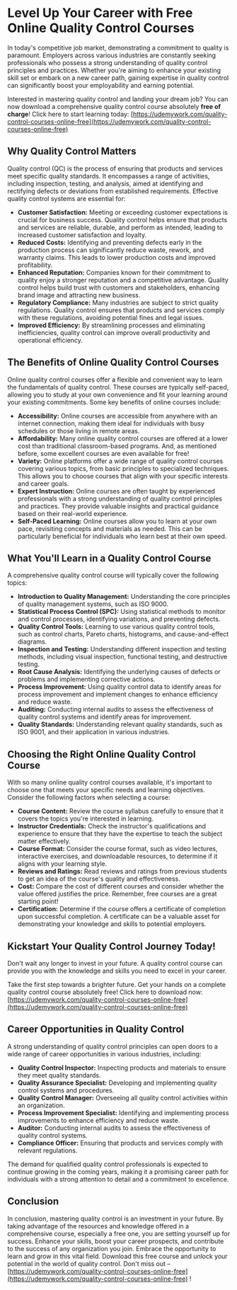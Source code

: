 # Level Up Your Career with Free Online Quality Control Courses

In today's competitive job market, demonstrating a commitment to quality is paramount. Employers across various industries are constantly seeking professionals who possess a strong understanding of quality control principles and practices. Whether you're aiming to enhance your existing skill set or embark on a new career path, gaining expertise in quality control can significantly boost your employability and earning potential.

Interested in mastering quality control and landing your dream job? You can now download a comprehensive quality control course absolutely **free of charge**! Click here to start learning today: [https://udemywork.com/quality-control-courses-online-free](https://udemywork.com/quality-control-courses-online-free)

## Why Quality Control Matters

Quality control (QC) is the process of ensuring that products and services meet specific quality standards. It encompasses a range of activities, including inspection, testing, and analysis, aimed at identifying and rectifying defects or deviations from established requirements. Effective quality control systems are essential for:

*   **Customer Satisfaction:** Meeting or exceeding customer expectations is crucial for business success. Quality control helps ensure that products and services are reliable, durable, and perform as intended, leading to increased customer satisfaction and loyalty.
*   **Reduced Costs:** Identifying and preventing defects early in the production process can significantly reduce waste, rework, and warranty claims. This leads to lower production costs and improved profitability.
*   **Enhanced Reputation:** Companies known for their commitment to quality enjoy a stronger reputation and a competitive advantage. Quality control helps build trust with customers and stakeholders, enhancing brand image and attracting new business.
*   **Regulatory Compliance:** Many industries are subject to strict quality regulations. Quality control ensures that products and services comply with these regulations, avoiding potential fines and legal issues.
*   **Improved Efficiency:** By streamlining processes and eliminating inefficiencies, quality control can improve overall productivity and operational efficiency.

## The Benefits of Online Quality Control Courses

Online quality control courses offer a flexible and convenient way to learn the fundamentals of quality control. These courses are typically self-paced, allowing you to study at your own convenience and fit your learning around your existing commitments. Some key benefits of online courses include:

*   **Accessibility:** Online courses are accessible from anywhere with an internet connection, making them ideal for individuals with busy schedules or those living in remote areas.
*   **Affordability:** Many online quality control courses are offered at a lower cost than traditional classroom-based programs. And, as mentioned before, some excellent courses are even available for free!
*   **Variety:** Online platforms offer a wide range of quality control courses covering various topics, from basic principles to specialized techniques. This allows you to choose courses that align with your specific interests and career goals.
*   **Expert Instruction:** Online courses are often taught by experienced professionals with a strong understanding of quality control principles and practices. They provide valuable insights and practical guidance based on their real-world experience.
*   **Self-Paced Learning:** Online courses allow you to learn at your own pace, revisiting concepts and materials as needed. This can be particularly beneficial for individuals who learn best at their own speed.

## What You'll Learn in a Quality Control Course

A comprehensive quality control course will typically cover the following topics:

*   **Introduction to Quality Management:** Understanding the core principles of quality management systems, such as ISO 9000.
*   **Statistical Process Control (SPC):** Using statistical methods to monitor and control processes, identifying variations, and preventing defects.
*   **Quality Control Tools:** Learning to use various quality control tools, such as control charts, Pareto charts, histograms, and cause-and-effect diagrams.
*   **Inspection and Testing:** Understanding different inspection and testing methods, including visual inspection, functional testing, and destructive testing.
*   **Root Cause Analysis:** Identifying the underlying causes of defects or problems and implementing corrective actions.
*   **Process Improvement:** Using quality control data to identify areas for process improvement and implement changes to enhance efficiency and reduce waste.
*   **Auditing:** Conducting internal audits to assess the effectiveness of quality control systems and identify areas for improvement.
*   **Quality Standards:** Understanding relevant quality standards, such as ISO 9001, and their application in various industries.

## Choosing the Right Online Quality Control Course

With so many online quality control courses available, it's important to choose one that meets your specific needs and learning objectives. Consider the following factors when selecting a course:

*   **Course Content:** Review the course syllabus carefully to ensure that it covers the topics you're interested in learning.
*   **Instructor Credentials:** Check the instructor's qualifications and experience to ensure that they have the expertise to teach the subject matter effectively.
*   **Course Format:** Consider the course format, such as video lectures, interactive exercises, and downloadable resources, to determine if it aligns with your learning style.
*   **Reviews and Ratings:** Read reviews and ratings from previous students to get an idea of the course's quality and effectiveness.
*   **Cost:** Compare the cost of different courses and consider whether the value offered justifies the price. Remember, free courses are a great starting point!
*   **Certification:** Determine if the course offers a certificate of completion upon successful completion. A certificate can be a valuable asset for demonstrating your knowledge and skills to potential employers.

## Kickstart Your Quality Control Journey Today!

Don't wait any longer to invest in your future. A quality control course can provide you with the knowledge and skills you need to excel in your career.

Take the first step towards a brighter future. Get your hands on a complete quality control course absolutely free! Click here to download now: [https://udemywork.com/quality-control-courses-online-free](https://udemywork.com/quality-control-courses-online-free)

## Career Opportunities in Quality Control

A strong understanding of quality control principles can open doors to a wide range of career opportunities in various industries, including:

*   **Quality Control Inspector:** Inspecting products and materials to ensure they meet quality standards.
*   **Quality Assurance Specialist:** Developing and implementing quality control systems and procedures.
*   **Quality Control Manager:** Overseeing all quality control activities within an organization.
*   **Process Improvement Specialist:** Identifying and implementing process improvements to enhance efficiency and reduce waste.
*   **Auditor:** Conducting internal audits to assess the effectiveness of quality control systems.
*   **Compliance Officer:** Ensuring that products and services comply with relevant regulations.

The demand for qualified quality control professionals is expected to continue growing in the coming years, making it a promising career path for individuals with a strong attention to detail and a commitment to excellence.

## Conclusion

In conclusion, mastering quality control is an investment in your future. By taking advantage of the resources and knowledge offered in a comprehensive course, especially a free one, you are setting yourself up for success. Enhance your skills, boost your career prospects, and contribute to the success of any organization you join. Embrace the opportunity to learn and grow in this vital field.
Download this free course and unlock your potential in the world of quality control. Don't miss out – [https://udemywork.com/quality-control-courses-online-free](https://udemywork.com/quality-control-courses-online-free) !

